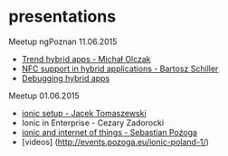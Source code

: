 # presentations

Meetup ngPoznan 11.06.2015
* [Trend hybrid apps - Michał Olczak](https://drive.google.com/file/d/0B2KtyURYAjXvQ1Rxa0xzcnFBZGc/view)
* [NFC support in hybrid applications - Bartosz Schiller](https://drive.google.com/file/d/0B9TuDhbptxI-clFLRDBpTVlTQWc/view)
* [Debugging hybrid apps](https://docs.google.com/presentation/d/1ZsftUd2e92eW8IBF25o_T5KGud-xHGuXmIPFE3Yhu7s/edit?usp=sharing)

Meetup 01.06.2015
* [ionic setup - Jacek Tomaszewski ](http://jtomaszewski.github.io/slides-ionic-setup/)
* Ionic in Enterprise - Cezary Zadorocki
* [ionic and internet of things - Sebastian Pożoga ](https://docs.google.com/presentation/d/1hhx5Xog-pSUlxGJ_QW0dkxgitOqbF43g9BAW2x6Q2ys/edit?usp=sharing)
* [videos] (http://events.pozoga.eu/ionic-poland-1/)
